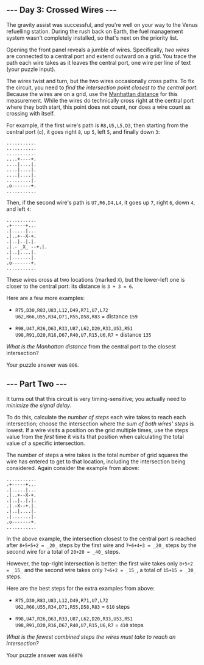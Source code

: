 ## \--- Day 3: Crossed Wires ---

The gravity assist was successful, and you're well on your way to the Venus
refuelling station. During the rush back on Earth, the fuel management system
wasn't completely installed, so that's next on the priority list.

Opening the front panel reveals a jumble of wires. Specifically, _two wires_
are connected to a central port and extend outward on a grid. You trace the
path each wire takes as it leaves the central port, one wire per line of text
(your puzzle input).

The wires twist and turn, but the two wires occasionally cross paths. To fix
the circuit, you need to _find the intersection point closest to the central
port_. Because the wires are on a grid, use the [Manhattan
distance](https://en.wikipedia.org/wiki/Taxicab_geometry) for this
measurement. While the wires do technically cross right at the central port
where they both start, this point does not count, nor does a wire count as
crossing with itself.

For example, if the first wire's path is `R8,U5,L5,D3`, then starting from the
central port (`o`), it goes right `8`, up `5`, left `5`, and finally down `3`:

    
    
    ...........
    ...........
    ...........
    ....+----+.
    ....|....|.
    ....|....|.
    ....|....|.
    .........|.
    .o-------+.
    ...........
    

Then, if the second wire's path is `U7,R6,D4,L4`, it goes up `7`, right `6`,
down `4`, and left `4`:

    
    
    ...........
    .+-----+...
    .|.....|...
    .|..+--X-+.
    .|..|..|.|.
    .|.- _X_ --+.|.
    .|..|....|.
    .|.......|.
    .o-------+.
    ...........
    

These wires cross at two locations (marked `X`), but the lower-left one is
closer to the central port: its distance is `3 + 3 = 6`.

Here are a few more examples:

  * `R75,D30,R83,U83,L12,D49,R71,U7,L72  
U62,R66,U55,R34,D71,R55,D58,R83` = distance `159`

  * `R98,U47,R26,D63,R33,U87,L62,D20,R33,U53,R51  
U98,R91,D20,R16,D67,R40,U7,R15,U6,R7` = distance `135`

_What is the Manhattan distance_ from the central port to the closest
intersection?

Your puzzle answer was `806`.

## \--- Part Two ---

It turns out that this circuit is very timing-sensitive; you actually need to
_minimize the signal delay_.

To do this, calculate the _number of steps_ each wire takes to reach each
intersection; choose the intersection where the _sum of both wires' steps_ is
lowest. If a wire visits a position on the grid multiple times, use the steps
value from the _first_ time it visits that position when calculating the total
value of a specific intersection.

The number of steps a wire takes is the total number of grid squares the wire
has entered to get to that location, including the intersection being
considered. Again consider the example from above:

    
    
    ...........
    .+-----+...
    .|.....|...
    .|..+--X-+.
    .|..|..|.|.
    .|.-X--+.|.
    .|..|....|.
    .|.......|.
    .o-------+.
    ...........
    

In the above example, the intersection closest to the central port is reached
after `8+5+5+2 = _20_` steps by the first wire and `7+6+4+3 = _20_` steps by
the second wire for a total of `20+20 = _40_` steps.

However, the top-right intersection is better: the first wire takes only
`8+5+2 = _15_` and the second wire takes only `7+6+2 = _15_`, a total of
`15+15 = _30_` steps.

Here are the best steps for the extra examples from above:

  * `R75,D30,R83,U83,L12,D49,R71,U7,L72  
U62,R66,U55,R34,D71,R55,D58,R83` = `610` steps

  * `R98,U47,R26,D63,R33,U87,L62,D20,R33,U53,R51  
U98,R91,D20,R16,D67,R40,U7,R15,U6,R7` = `410` steps

_What is the fewest combined steps the wires must take to reach an
intersection?_

Your puzzle answer was `66076`

